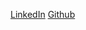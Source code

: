 [LinkedIn](https://www.linkedin.com/in/sharon-odhiambo-4333a0163/)
[Github](https://github.com/sharon-odhiambo)
